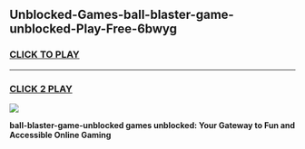 
## Unblocked-Games-ball-blaster-game-unblocked-Play-Free-6bwyg
<h3>
<a href="https://premium76.site?title=ball-blaster-game-unblocked&ref=21A">CLICK TO PLAY</a></h3>
<hr>

<h3>
<a href="https://premium76.site?title=ball-blaster-game-unblocked&ref=21A">CLICK 2 PLAY</a>
  
</h3>

<a href="https://premium76.site?title=ball-blaster-game-unblocked&ref=21A"><img src="https://clearcache.store/games.png"></a>


**ball-blaster-game-unblocked games unblocked: Your Gateway to Fun and Accessible Online Gaming**
